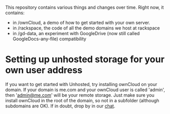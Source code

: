 This repository contains various things and changes over time. Right now, it contains:

* in /ownCloud, a demo of how to get started with your own server.
* in /rackspace, the code of all the demo domains we host at rackspace
* in /gd-data, an experiment with GoogleDrive (now still called GoogleDocs-any-file) compatibility

Setting up unhosted storage for your own user address
=============================
If you want to get started with Unhosted, try installing ownCloud on your domain. If your domain is me.com and your ownCloud user is called 'admin', then 'admin@me.com' will be your remote storage. Just make sure you install ownCloud in the root of the domain, so not in a subfolder (although subdomains are OK). If in doubt, drop by in our [chat](http://webchat.freenode.net/?channels=unhosted).

